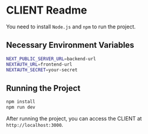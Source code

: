 # CLIENT Readme

You need to install `Node.js` and `npm` to run the project.

## Necessary Environment Variables

```bash
NEXT_PUBLIC_SERVER_URL=backend-url
NEXTAUTH_URL=frontend-url
NEXTAUTH_SECRET=your-secret
```

##  Running the Project

```bash
npm install
npm run dev
```

After running the project, you can access the CLIENT at `http://localhost:3000`.